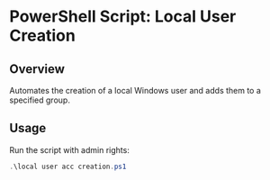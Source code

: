 # PowerShell Script: Local User Creation

## Overview
Automates the creation of a local Windows user and adds them to a specified group.

## Usage
Run the script with admin rights:
```powershell
.\local user acc creation.ps1
